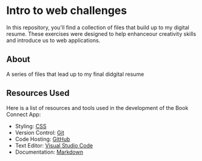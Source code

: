 # Intro to web  challenges

In this repository, you'll find a collection of files that build up to my digital resume. These exercises were designed to help enhanceour creativity skills and introduce us to web applications.  

## About
A series of files that lead up to my final didgital resume


## Resources Used

Here is a list of resources and tools used in the development of the Book Connect App:

- Styling: [CSS](https://developer.mozilla.org/en-US/docs/Web/CSS)
- Version Control: [Git](https://git-scm.com/)
- Code Hosting: [GitHub](https://github.com/)
- Text Editor: [Visual Studio Code](https://code.visualstudio.com/)
- Documentation: [Markdown](https://www.markdownguide.org/)

